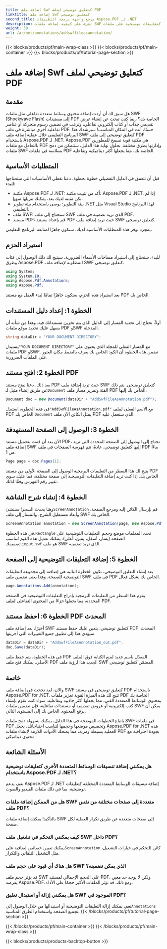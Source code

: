 ```yaml
---
title: إضافة ملف Swf كتعليق توضيحي لملف PDF
linktitle: إضافة ملف Swf كتعليق توضيحي
second_title: مرجع واجهة برمجة التطبيقات Aspose.PDF لـ .NET
description: تعرف على كيفية إضافة ملفات SWF كتعليقات توضيحية على ملفات PDF باستخدام Aspose.PDF لـ .NET. قم بتحسين ملفات PDF الخاصة بك باستخدام محتوى الوسائط المتعددة التفاعلي من خلال هذا البرنامج التعليمي المفصل.
weight: 30
url: /ar/net/annotations/addswffileasannotation/
---
```


{{< blocks/products/pf/main-wrap-class >}}
{{< blocks/products/pf/main-container >}}
{{< blocks/products/pf/tutorial-page-section >}}

# إضافة ملف Swf كتعليق توضيحي لملف PDF

## مقدمة

هل سبق لك أن أردت إضافة محتوى وسائط متعددة تفاعلي مثل ملفات SWF (Shockwave Flash) إلى مستندات PDF الخاصة بك؟ ربما كنت تبحث عن إنشاء عرض تقديمي جذاب أو كتاب إلكتروني تفاعلي، وترغب في تضمين رسوم متحركة أو عناصر تفاعلية أخرى مباشرة في ملف PDF. حسنًا، أنت في المكان المناسب! سيرشدك هذا البرنامج التعليمي خلال عملية إضافة ملف SWF كتعليق توضيحي إلى ملف PDF باستخدام Aspose.PDF لـ .NET. Aspose.PDF هي مكتبة قوية تسمح للمطورين بالتعامل مع ملفات PDF وإدارتها بطرق مختلفة. بحلول نهاية هذا الدليل، ستتمكن من دمج ملفات SWF بسلاسة في ملفات PDF الخاصة بك، مما يجعلها أكثر ديناميكية وتفاعلية.

## المتطلبات الأساسية

قبل أن نتعمق في الدليل التفصيلي خطوة بخطوة، دعنا نغطي الأساسيات التي ستحتاجها للبدء:

- مكتبة Aspose.PDF لـ .NET: تأكد من تثبيت مكتبة Aspose.PDF لـ .NET. إذا لم تكن مثبتة لديك بعد، يمكنك تنزيلها من[هنا](https://releases.aspose.com/pdf/net/).
- بيئة التطوير: يوصى باستخدام بيئة تطوير .NET مثل Visual Studio لهذا البرنامج التعليمي.
- ملف SWF: ستحتاج إلى ملف SWF الذي تريد تضمينه في ملف PDF.
- مستند PDF: قم بإعداد مستند PDF حيث تريد إضافة ملف SWF كتعليق توضيحي.

بمجرد توفر هذه المتطلبات الأساسية لديك، ستكون جاهزًا لمتابعة البرنامج التعليمي.

## استيراد الحزم

للبدء، ستحتاج إلى استيراد مساحات الأسماء الضرورية. سيتيح لك ذلك الوصول إلى فئات وطرق Aspose.PDF المطلوبة لإضافة ملف SWF كتعليق توضيحي.

```csharp
using System;
using System.IO;
using Aspose.Pdf.Annotations;
using Aspose.Pdf;
```

بعد استيراد هذه الحزم، ستكون جاهزًا تمامًا لبدء العمل مع مستند PDF الخاص بك.

## الخطوة 1: إعداد دليل المستندات

أولاً، نحتاج إلى تحديد المسار إلى الدليل الذي يتم تخزين مستنداتك فيه. وهذا من شأنه أن يسهل عليك تحديد موقع ملفات PDF وSWF المدخلة.

```csharp
string dataDir = "YOUR DOCUMENT DIRECTORY";
```

 يستبدل`"YOUR DOCUMENT DIRECTORY"` مع المسار الفعلي للمجلد الذي يحتوي على ملفات PDF وSWF. تضمن هذه الخطوة أن الكود الخاص بك يعرف بالضبط مكان العثور على الملفات الضرورية.

## الخطوة 2: افتح مستند PDF

 بعد ذلك، دعنا نفتح مستند PDF حيث تريد إضافة ملف SWF كتعليق توضيحي. يتم ذلك عن طريق إنشاء مثيل لـ`Document` الفئة وتمرير مسار ملف PDF الخاص بك إليها.

```csharp
Document doc = new Document(dataDir + "AddSwfFileAsAnnotation.pdf");
```

 في هذه الخطوة، استبدل`"AddSwfFileAsAnnotation.pdf"` مع الاسم الفعلي لملف PDF الخاص بك.`Document` يمثل الكائن الآن ملف PDF الذي ستعمل عليه.

## الخطوة 3: الوصول إلى الصفحة المستهدفة

الآن بعد أن قمت بتحميل مستند PDF، تحتاج إلى الوصول إلى الصفحة المحددة التي تريد إضافة ملف SWF إليها كتعليق توضيحي. عادةً، تتم فهرسة الصفحات في ملف PDF بدءًا من 1.

```csharp
Page page = doc.Pages[1];
```

يتيح لك هذا السطر من التعليمات البرمجية الوصول إلى الصفحة الأولى من مستند PDF الخاص بك. إذا كنت تريد إضافة التعليقات التوضيحية إلى صفحة مختلفة، فما عليك سوى تغيير رقم الفهرس وفقًا لذلك.

## الخطوة 4: إنشاء شرح الشاشة

 وهنا يحدث السحر! سننشئ`ScreenAnnotation` قم بإرسال الكائن إليه ومرجع الصفحة، وأبعاد مستطيل الشرح، والمسار إلى ملف SWF الخاص بك.

```csharp
ScreenAnnotation annotation = new ScreenAnnotation(page, new Aspose.Pdf.Rectangle(0, 400, 600, 700), dataDir + "input.swf");
```

 في هذه الخطوة،`Rectangle` تحدد المعلمات موضع وحجم التعليقات التوضيحية على الصفحة (يسار، أسفل، يمين، أعلى). يمكنك تعديل هذه القيم لتناسب تصميمك.`input.swf` هو ملف SWF الذي تريد تضمينه.

## الخطوة 5: إضافة التعليقات التوضيحية إلى الصفحة

بعد إنشاء التعليق التوضيحي، تكون الخطوة التالية هي إضافته إلى مجموعة التعليقات التوضيحية للصفحة. وهذا يعني تضمين ملف SWF في ملف PDF الخاص بك بشكل فعال.

```csharp
page.Annotations.Add(annotation);
```

يقوم هذا السطر من التعليمات البرمجية بإدراج التعليقات التوضيحية في الصفحة المحددة، مما يجعلها جزءًا من المحتوى التفاعلي لملف PDF.

## الخطوة 6: احفظ مستند PDF المحدث

أخيرًا، بعد إضافة ملف SWF كتعليق توضيحي، يتعين عليك حفظ مستند PDF المحدث. سيؤدي هذا إلى تطبيق جميع التغييرات التي أجريتها.

```csharp
dataDir = dataDir + "AddSwfFileAsAnnotation_out.pdf";
doc.Save(dataDir);
```

في هذه الخطوة، يتم حفظ ملف PDF المعدّل باسم جديد لمنع الكتابة فوق الملف الأصلي. يمكنك فتح ملف PDF الجديد هذا لرؤية ملف SWF المضمّن كتعليق توضيحي.

## خاتمة

والآن، لقد نجحت في إضافة ملف SWF كتعليق توضيحي في مستند PDF باستخدام Aspose.PDF for .NET. تتيح لك هذه الميزة القوية تعزيز ملفات PDF الخاصة بك بمحتوى الوسائط المتعددة الغني، مما يجعلها أكثر جاذبية وتفاعلية. سواء كنت تقوم بإنشاء كتب إلكترونية أو عروض تقديمية أو مستندات تفاعلية، فإن تضمين ملفات SWF يمكن أن يرفع المحتوى الخاص بك إلى المستوى التالي.

باتباع الخطوات الموضحة في هذا الدليل، يمكنك بسهولة دمج ملفات SWF في ملفات PDF وتخصيص موضعها وحجمها لتناسب احتياجاتك. يجعل Aspose.PDF for .NET هذه العملية بسيطة ومرنة، مما يمنحك الأدوات اللازمة لإنشاء ملفات PDF بجودة احترافية مع محتوى ديناميكي.

## الأسئلة الشائعة

### هل يمكنني إضافة تنسيقات الوسائط المتعددة الأخرى كتعليقات توضيحية باستخدام Aspose.PDF لـ .NET؟
نعم، يدعم Aspose.PDF لـ .NET إضافة تنسيقات الوسائط المتعددة المختلفة كتعليقات توضيحية، بما في ذلك ملفات الفيديو والصوت.

### هل من الممكن إضافة ملفات SWF متعددة إلى صفحات مختلفة من نفس ملف PDF؟
بالتأكيد! يمكنك إضافة ملفات SWF إلى صفحات متعددة عن طريق تكرار العملية لكل صفحة.

### كيف يمكنني التحكم في تشغيل ملف SWF داخل PDF؟
 يمكنك تعيين خصائص إضافية على`ScreenAnnotation` كائن للتحكم في خيارات التشغيل، مثل التشغيل التلقائي والتكرار.

### هل هناك أي قيود على حجم ملف SWF الذي يمكن تضمينه؟
قد يؤثر حجم ملف SWF على الحجم الإجمالي لمستند PDF، ولكن لا يوجد حد معين يفرضه Aspose.PDF. ومع ذلك، قد تؤثر الملفات الأكبر حجمًا على الأداء.

### هل يمكنني إزالة أو استبدال تعليق SWF الموجود في PDF؟
 نعم، يمكنك إزالة التعليقات التوضيحية أو استبدالها من خلال الوصول إلى`Annotations` تجميع الصفحة واستخدام الطرق المناسبة.
{{< /blocks/products/pf/tutorial-page-section >}}

{{< /blocks/products/pf/main-container >}}
{{< /blocks/products/pf/main-wrap-class >}}

{{< blocks/products/products-backtop-button >}}
